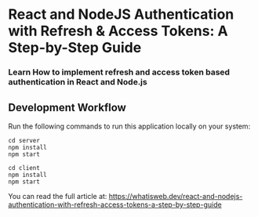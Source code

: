 # React and NodeJS Authentication with Refresh & Access Tokens: A Step-by-Step Guide

### Learn How to implement refresh and access token based authentication in React and Node.js

## Development Workflow

Run the following commands to run this application locally on your system:

```
cd server
npm install
npm start
```

```
cd client
npm install
npm start
```

You can read the full article at: https://whatisweb.dev/react-and-nodejs-authentication-with-refresh-access-tokens-a-step-by-step-guide
